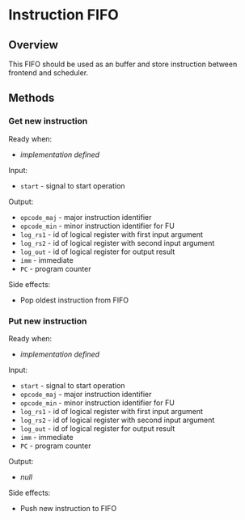 # Instruction FIFO

## Overview

This FIFO should be used as an buffer and store instruction between frontend and scheduler.

## Methods

### Get new instruction

Ready when:
- *implementation defined*

Input:
- `start` - signal to start operation

Output:
- `opcode_maj` - major instruction identifier
- `opcode_min` - minor instruction identifier for FU
- `log_rs1` - id of logical register with first input argument
- `log_rs2` - id of logical register with second input argument
- `log_out` - id of logical register for output result
- `imm` - immediate
- `PC` - program counter

Side effects:
- Pop oldest instruction from FIFO


### Put new instruction

Ready when:
- *implementation defined*

Input:
- `start` - signal to start operation
- `opcode_maj` - major instruction identifier
- `opcode_min` - minor instruction identifier for FU
- `log_rs1` - id of logical register with first input argument
- `log_rs2` - id of logical register with second input argument
- `log_out` - id of logical register for output result
- `imm` - immediate
- `PC` - program counter

Output:
- *null*

Side effects:
- Push new instruction to FIFO
